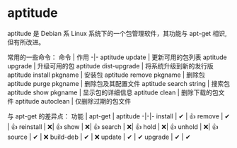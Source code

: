# aptitude

aptitude 是 Debian 系 Linux 系统下的一个包管理软件，其功能与 apt-get 相识, 但有所改进。

常用的一些命令：
命令 | 作用
-|-
aptitude update             | 更新可用的包列表
aptitude upgrade            | 升级可用的包
aptitude dist-upgrade       | 将系统升级到新的发行版
aptitude install pkgname    | 安装包
aptitude remove pkgname     | 删除包
aptitude purge pkgname      | 删除包及其配置文件
aptitude search string      | 搜索包
aptitude show pkgname       | 显示包的详细信息
aptitude clean              | 删除下载的包文件
aptitude autoclean          | 仅删除过期的包文件


与 apt-get 的差异点：
功能 | apt-get | aptitude
-|-|-
install     | ✔ | 👍
remove      | ✔ | 👍
reinstall   | ❌| 👍
show        | ❌| 👍
search      | ❌| 👍
hold        | ❌| 👍
unhold      | ❌| 👍
source      | ✔ | ❌
build-deb   | ✔ | ❌
update      | ✔ | ✔
upgrade     | ✔ | ✔
